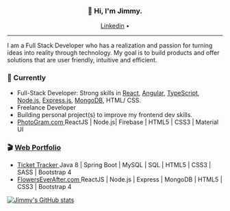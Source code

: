 <h3 align="center">👋 Hi, I'm Jimmy.</h3>

<p align="center">
  <a href="https://www.linkedin.com/in/devjimmylam/">Linkedin</a> •
</p>

---
I am a Full Stack Developer who has a realization and passion for turning ideas into reality through technology.
My goal is to build products and offer solutions that are user friendly, intuitive and efficient. 


### 🚧 Currently
* Full-Stack Developer: Strong skills in [React](https://reactjs.org/), [Angular](https://angular.io/), [TypeScript](https://www.typescriptlang.org/), [Node.js](https://nodejs.org/en/), [Express.js](https://expressjs.com/), [MongoDB](https://www.mongodb.com/3), HTML/ CSS.
* Freelance Developer
* Building personal project(s) to improve my frontend dev skills.
* <a href="https://www.devjimmylam.com/#portfolio"> PhotoGram.com </a> ReactJS | Node.js| Firebase | HTML5 | CSS3 | Material UI 


### 🎬 [Web Portfolio](https://devjimmylam.github.io/)
- <a href="https://www.devjimmylam.com/#portfolio"> Ticket Tracker </a>  Java 8 | Spring Boot | MySQL | SQL | HTML5 | CSS3 | SASS | Bootstrap 4 
- <a href="https://www.devjimmylam.com/#portfolio"> FlowersEverAfter.com </a> ReactJS | Node.js | Express | MongoDB | HTML5 | CSS3 | Bootstrap 4


[![Jimmy's GitHub stats](https://github-readme-stats.vercel.app/api?username=devJimmyLam&show_icons=true&theme=radical)](https://github.com/devjimmylam/github-readme-stats)
<!--
**devJimmyLam/devJimmyLam** is a ✨ _special_ ✨ repository because its `README.md` (this file) appears on your GitHub profile.



